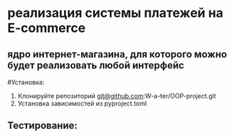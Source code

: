 # реализация системы платежей на E-commerce

## ядро интернет-магазина, для которого можно будет реализовать любой интерфейс



#Установка:
1. Клонируйте репозиторий git@github.com:W-a-ter/OOP-project.git
2. Установка зависимостей из pyproject.toml

## Тестирование:

